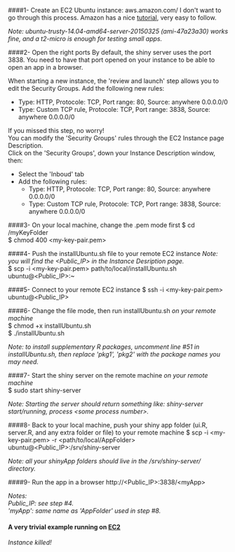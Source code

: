 ####1- Create an EC2 Ubuntu instance: aws.amazon.com/
I don't want to go through this process. Amazon has a nice [tutorial](http://docs.aws.amazon.com/AWSEC2/latest/UserGuide/EC2_GetStarted.html), very easy to follow.

_Note: ubuntu-trusty-14.04-amd64-server-20150325 (ami-47a23a30) works fine, and a t2-micro is enough for testing small apps._

####2- Open the right ports
By default, the shiny server uses the port 3838. You need to have that port opened on your instance to be able
to open an app in a browser.

When starting a new instance, the 'review and launch' step allows you to edit the Security Groups.
Add the following new rules:
- Type: HTTP, Protocole: TCP, Port range: 80, Source: anywhere 0.0.0.0/0
- Type: Custom TCP rule, Protocole: TCP, Port range: 3838, Source: anywhere 0.0.0.0/0

If you missed this step, no worry!  
You can modify the 'Security Groups' rules through the EC2 Instance page Description.  
Click on the 'Security Groups', down your Instance Description window, then:
- Select the 'Inboud' tab
- Add the following rules:
	- Type: HTTP, Protocole: TCP, Port range: 80, Source: anywhere 0.0.0.0/0
	- Type: Custom TCP rule, Protocole: TCP, Port range: 3838, Source: anywhere 0.0.0.0/0


####3- On your local machine, change the .pem mode first
$ cd /myKeyFolder  
$ chmod 400 \<my-key-pair.pem\>

####4- Push the installUbuntu.sh file to your remote EC2 instance
_Note: you will find the \<Public_IP\> in the Instance Desription page._  
$ scp -i \<my-key-pair.pem\> path/to/local/installUbuntu.sh ubuntu@\<Public_IP\>:~  

####5- Connect to your remote EC2 instance
$ ssh -i \<my-key-pair.pem\> ubuntu@\<Public_IP\>

####6- Change the file mode, then run installUbuntu.sh
_on your remote machine_  
$ chmod +x installUbuntu.sh  
$ ./installUbuntu.sh

_Note: to install supplementary R packages, uncomment line \#51 in installUbuntu.sh, then replace 'pkg1', 'pkg2' with the package names you may need._

####7- Start the shiny server on the remote machine
_on your remote machine_  
$ sudo start shiny-server  

_Note: Starting the server should return something like: shiny-server start/running, process \<some process number\>._

####8- Back to your local machine, push your shiny app folder (ui.R, server.R, and any extra folder or file) to your remote machine
$ scp -i \<my-key-pair.pem\> -r \<path/to/local/AppFolder\> ubuntu@\<Public_IP\>:/srv/shiny-server

_Note: all your shinyApp folders should live in the /srv/shiny-server/ directory._

####9- Run the app in a browser
http://\<Public_IP\>:3838/\<myApp\>

_Notes:_  
_Public\_IP: see step \#4._  
_'myApp': same name as 'AppFolder' used in step \#8._

#### A very trivial example running on [EC2](http://52.17.91.68:3838/basics/)
_Instance killed!_
